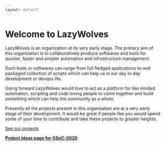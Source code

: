 ```yaml
---
layout: default
---
```


# Welcome to LazyWolves

LazyWolves is an organization at its very early stage. The primary aim of this organisation
is to collaboratively produce softwares and tools for quicker, faster and simpler automation
and infrastructure management. 

Such tools or softwares can range from full fledged applications
to well packaged collection of scripts which can help us in our day to day development or
devops life.

Going forward LazyWolves would love to act as a platform for like minded automation, scripting
and code loving people to come together and build something which can help the community as a whole.

Presently all the projects present in this organisation are at a very early stage of their development.
It would be great if people like you would spend some of your time to contribute and take these
projects to greater heights.

[See our projects](./projects.html)

**[Project ideas page for GSoC-2020](./gsoc-2020.html)**
